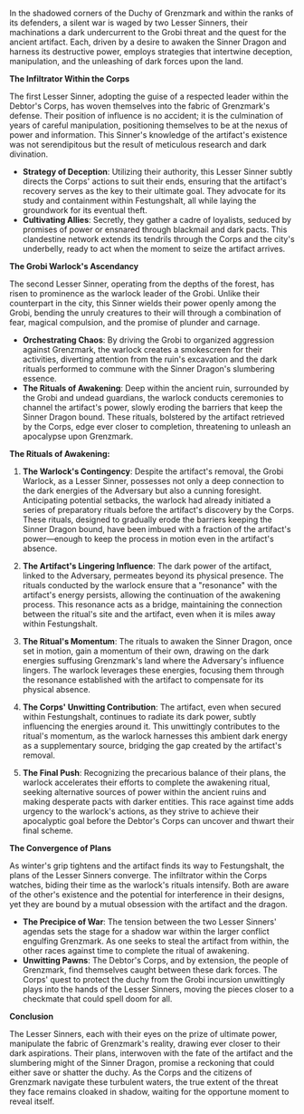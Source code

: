 In the shadowed corners of the Duchy of Grenzmark and within the ranks of its defenders, a silent war is waged by two Lesser Sinners, their machinations a dark undercurrent to the Grobi threat and the quest for the ancient artifact. Each, driven by a desire to awaken the Sinner Dragon and harness its destructive power, employs strategies that intertwine deception, manipulation, and the unleashing of dark forces upon the land.

**The Infiltrator Within the Corps**

The first Lesser Sinner, adopting the guise of a respected leader within the Debtor's Corps, has woven themselves into the fabric of Grenzmark's defense. Their position of influence is no accident; it is the culmination of years of careful manipulation, positioning themselves to be at the nexus of power and information. This Sinner's knowledge of the artifact's existence was not serendipitous but the result of meticulous research and dark divination.

- **Strategy of Deception**: Utilizing their authority, this Lesser Sinner subtly directs the Corps' actions to suit their ends, ensuring that the artifact's recovery serves as the key to their ultimate goal. They advocate for its study and containment within Festungshalt, all while laying the groundwork for its eventual theft.
- **Cultivating Allies**: Secretly, they gather a cadre of loyalists, seduced by promises of power or ensnared through blackmail and dark pacts. This clandestine network extends its tendrils through the Corps and the city's underbelly, ready to act when the moment to seize the artifact arrives.

**The Grobi Warlock's Ascendancy**

The second Lesser Sinner, operating from the depths of the forest, has risen to prominence as the warlock leader of the Grobi. Unlike their counterpart in the city, this Sinner wields their power openly among the Grobi, bending the unruly creatures to their will through a combination of fear, magical compulsion, and the promise of plunder and carnage.

- **Orchestrating Chaos**: By driving the Grobi to organized aggression against Grenzmark, the warlock creates a smokescreen for their activities, diverting attention from the ruin's excavation and the dark rituals performed to commune with the Sinner Dragon's slumbering essence.
- **The Rituals of Awakening**: Deep within the ancient ruin, surrounded by the Grobi and undead guardians, the warlock conducts ceremonies to channel the artifact's power, slowly eroding the barriers that keep the Sinner Dragon bound. These rituals, bolstered by the artifact retrieved by the Corps, edge ever closer to completion, threatening to unleash an apocalypse upon Grenzmark.

**The Rituals of Awakening:**

1. **The Warlock's Contingency**: Despite the artifact's removal, the Grobi Warlock, as a Lesser Sinner, possesses not only a deep connection to the dark energies of the Adversary but also a cunning foresight. Anticipating potential setbacks, the warlock had already initiated a series of preparatory rituals before the artifact's discovery by the Corps. These rituals, designed to gradually erode the barriers keeping the Sinner Dragon bound, have been imbued with a fraction of the artifact's power—enough to keep the process in motion even in the artifact's absence.

2. **The Artifact's Lingering Influence**: The dark power of the artifact, linked to the Adversary, permeates beyond its physical presence. The rituals conducted by the warlock ensure that a "resonance" with the artifact's energy persists, allowing the continuation of the awakening process. This resonance acts as a bridge, maintaining the connection between the ritual's site and the artifact, even when it is miles away within Festungshalt.

3. **The Ritual's Momentum**: The rituals to awaken the Sinner Dragon, once set in motion, gain a momentum of their own, drawing on the dark energies suffusing Grenzmark's land where the Adversary's influence lingers. The warlock leverages these energies, focusing them through the resonance established with the artifact to compensate for its physical absence.

4. **The Corps' Unwitting Contribution**: The artifact, even when secured within Festungshalt, continues to radiate its dark power, subtly influencing the energies around it. This unwittingly contributes to the ritual's momentum, as the warlock harnesses this ambient dark energy as a supplementary source, bridging the gap created by the artifact's removal.

5. **The Final Push**: Recognizing the precarious balance of their plans, the warlock accelerates their efforts to complete the awakening ritual, seeking alternative sources of power within the ancient ruins and making desperate pacts with darker entities. This race against time adds urgency to the warlock's actions, as they strive to achieve their apocalyptic goal before the Debtor's Corps can uncover and thwart their final scheme.

**The Convergence of Plans**

As winter's grip tightens and the artifact finds its way to Festungshalt, the plans of the Lesser Sinners converge. The infiltrator within the Corps watches, biding their time as the warlock's rituals intensify. Both are aware of the other's existence and the potential for interference in their designs, yet they are bound by a mutual obsession with the artifact and the dragon.

- **The Precipice of War**: The tension between the two Lesser Sinners' agendas sets the stage for a shadow war within the larger conflict engulfing Grenzmark. As one seeks to steal the artifact from within, the other races against time to complete the ritual of awakening.
- **Unwitting Pawns**: The Debtor's Corps, and by extension, the people of Grenzmark, find themselves caught between these dark forces. The Corps' quest to protect the duchy from the Grobi incursion unwittingly plays into the hands of the Lesser Sinners, moving the pieces closer to a checkmate that could spell doom for all.

**Conclusion**

The Lesser Sinners, each with their eyes on the prize of ultimate power, manipulate the fabric of Grenzmark's reality, drawing ever closer to their dark aspirations. Their plans, interwoven with the fate of the artifact and the slumbering might of the Sinner Dragon, promise a reckoning that could either save or shatter the duchy. As the Corps and the citizens of Grenzmark navigate these turbulent waters, the true extent of the threat they face remains cloaked in shadow, waiting for the opportune moment to reveal itself.